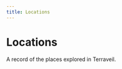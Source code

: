 ```yaml
---
title: Locations
---
```


# Locations

A record of the places explored in Terraveil.

<!-- locations:start -->



<!-- locations:end -->